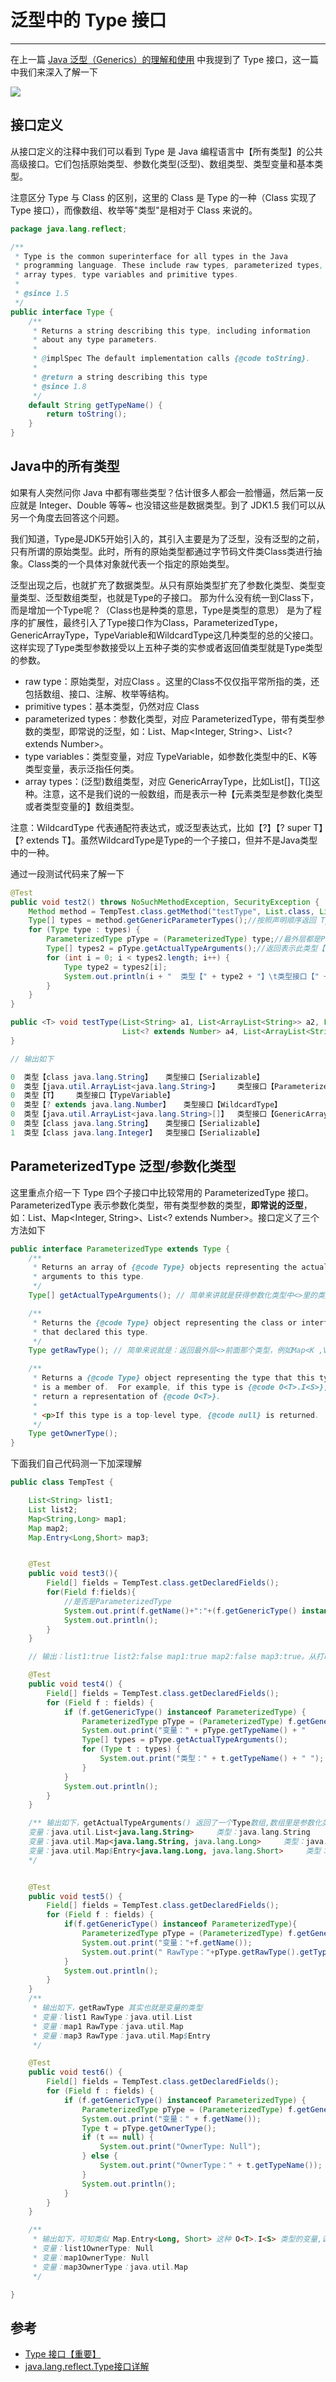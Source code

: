 # 泛型中的 Type 接口
---

在上一篇 [Java 泛型（Generics）的理解和使用](https://jverson.com/thinking-in-java/basic/generics.html) 中我提到了 Type 接口，这一篇中我们来深入了解一下

![](https://jverson.oss-cn-beijing.aliyuncs.com/5b27b5bde9c98ce8a56fa3c1aa11b469.jpg)


## 接口定义

从接口定义的注释中我们可以看到 Type 是 Java 编程语言中【所有类型】的公共高级接口。它们包括原始类型、参数化类型(泛型)、数组类型、类型变量和基本类型。

注意区分 Type 与 Class 的区别，这里的 Class 是 Type 的一种（Class 实现了 Type 接口），而像数组、枚举等"类型"是相对于 Class 来说的。

```Java
package java.lang.reflect;

/**
 * Type is the common superinterface for all types in the Java
 * programming language. These include raw types, parameterized types,
 * array types, type variables and primitive types.
 *
 * @since 1.5
 */
public interface Type {
    /**
     * Returns a string describing this type, including information
     * about any type parameters.
     *
     * @implSpec The default implementation calls {@code toString}.
     *
     * @return a string describing this type
     * @since 1.8
     */
    default String getTypeName() {
        return toString();
    }
}

```

## Java中的所有类型

如果有人突然问你 Java 中都有哪些类型？估计很多人都会一脸懵逼，然后第一反应就是 Integer、Double 等等~ 也没错这些是数据类型。到了 JDK1.5 我们可以从另一个角度去回答这个问题。

我们知道，Type是JDK5开始引入的，其引入主要是为了泛型，没有泛型的之前，只有所谓的原始类型。此时，所有的原始类型都通过字节码文件类Class类进行抽象。Class类的一个具体对象就代表一个指定的原始类型。

泛型出现之后，也就扩充了数据类型。从只有原始类型扩充了参数化类型、类型变量类型、泛型数组类型，也就是Type的子接口。 
那为什么没有统一到Class下，而是增加一个Type呢？（Class也是种类的意思，Type是类型的意思） 
是为了程序的扩展性，最终引入了Type接口作为Class，ParameterizedType，GenericArrayType，TypeVariable和WildcardType这几种类型的总的父接口。这样实现了Type类型参数接受以上五种子类的实参或者返回值类型就是Type类型的参数。

- raw type：原始类型，对应Class 。这里的Class不仅仅指平常所指的类，还包括数组、接口、注解、枚举等结构。
- primitive types：基本类型，仍然对应 Class
- parameterized types：参数化类型，对应 ParameterizedType，带有类型参数的类型，即常说的泛型，如：List<T>、Map<Integer, String>、List<? extends Number>。
- type variables：类型变量，对应 TypeVariable<D>，如参数化类型中的E、K等类型变量，表示泛指任何类。
- array types：(泛型)数组类型，对应 GenericArrayType，比如List<T>[]，T[]这种。注意，这不是我们说的一般数组，而是表示一种【元素类型是参数化类型或者类型变量的】数组类型。

注意：WildcardType 代表通配符表达式，或泛型表达式，比如【?】【? super T】【? extends T】。虽然WildcardType是Type的一个子接口，但并不是Java类型中的一种。

通过一段测试代码来了解一下

```Java
@Test
public void test2() throws NoSuchMethodException, SecurityException {
    Method method = TempTest.class.getMethod("testType", List.class, List.class, List.class, List.class, List.class, Map.class);
    Type[] types = method.getGenericParameterTypes();//按照声明顺序返回 Type 对象的数组
    for (Type type : types) {
        ParameterizedType pType = (ParameterizedType) type;//最外层都是ParameterizedType
        Type[] types2 = pType.getActualTypeArguments();//返回表示此类型【实际类型参数】的 Type 对象的数组
        for (int i = 0; i < types2.length; i++) {
            Type type2 = types2[i];
            System.out.println(i + "  类型【" + type2 + "】\t类型接口【" + type2.getClass().getInterfaces()[0].getSimpleName() + "】");
        }
    }
}

public <T> void testType(List<String> a1, List<ArrayList<String>> a2, List<T> a3, //
                         List<? extends Number> a4, List<ArrayList<String>[]> a5, Map<String, Integer> a6) {
}

// 输出如下

0  类型【class java.lang.String】	类型接口【Serializable】
0  类型【java.util.ArrayList<java.lang.String>】	类型接口【ParameterizedType】
0  类型【T】	类型接口【TypeVariable】
0  类型【? extends java.lang.Number】	类型接口【WildcardType】
0  类型【java.util.ArrayList<java.lang.String>[]】	类型接口【GenericArrayType】
0  类型【class java.lang.String】	类型接口【Serializable】
1  类型【class java.lang.Integer】	类型接口【Serializable】
```

## ParameterizedType 泛型/参数化类型

这里重点介绍一下 Type 四个子接口中比较常用的 ParameterizedType 接口。ParameterizedType 表示参数化类型，带有类型参数的类型，**即常说的泛型**，如：List<T>、Map<Integer, String>、List<? extends Number>。接口定义了三个方法如下

```Java
public interface ParameterizedType extends Type {
    /**
     * Returns an array of {@code Type} objects representing the actual type
     * arguments to this type.
     */
    Type[] getActualTypeArguments(); // 简单来讲就是获得参数化类型中<>里的类型参数的类型。

    /**
     * Returns the {@code Type} object representing the class or interface
     * that declared this type.
     */
    Type getRawType(); // 简单来说就是：返回最外层<>前面那个类型，例如Map<K ,V>，返回的是Map类型。

    /**
     * Returns a {@code Type} object representing the type that this type
     * is a member of.  For example, if this type is {@code O<T>.I<S>},
     * return a representation of {@code O<T>}.
     *
     * <p>If this type is a top-level type, {@code null} is returned.
     */
    Type getOwnerType();
}
```

下面我们自己代码测一下加深理解

```Java
public class TempTest {

    List<String> list1;
    List list2;
    Map<String,Long> map1;
    Map map2;
    Map.Entry<Long,Short> map3;


    @Test
    public void test3(){
        Field[] fields = TempTest.class.getDeclaredFields();
        for(Field f:fields){
            //是否是ParameterizedType
            System.out.print(f.getName()+":"+(f.getGenericType() instanceof ParameterizedType));
            System.out.println();
        }
    }

    // 输出：list1:true list2:false map1:true map2:false map3:true。从打印结果看来,具有<>符号的变量是参数化类型

    @Test
    public void test4() {
        Field[] fields = TempTest.class.getDeclaredFields();
        for (Field f : fields) {
            if (f.getGenericType() instanceof ParameterizedType) {
                ParameterizedType pType = (ParameterizedType) f.getGenericType();
                System.out.print("变量：" + pType.getTypeName() + "     ");
                Type[] types = pType.getActualTypeArguments();
                for (Type t : types) {
                    System.out.print("类型：" + t.getTypeName() + " ");
                }
            }
            System.out.println();
        }
    }

    /** 输出如下，getActualTypeArguments() 返回了一个Type数组,数组里是参数化类型的参数
    变量：java.util.List<java.lang.String>     类型：java.lang.String 
    变量：java.util.Map<java.lang.String, java.lang.Long>     类型：java.lang.String 类型：java.lang.Long 
	变量：java.util.Map$Entry<java.lang.Long, java.lang.Short>     类型：java.lang.Long 类型：java.lang.Short 
	*/


	@Test
    public void test5() {
        Field[] fields = TempTest.class.getDeclaredFields();
        for (Field f : fields) {
            if(f.getGenericType() instanceof ParameterizedType){
                ParameterizedType pType = (ParameterizedType) f.getGenericType();
                System.out.print("变量："+f.getName());
                System.out.print(" RawType："+pType.getRawType().getTypeName());
            }
            System.out.println();
        }
    }
    /**
     * 输出如下，getRawType 其实也就是变量的类型
     * 变量：list1 RawType：java.util.List
     * 变量：map1 RawType：java.util.Map
     * 变量：map3 RawType：java.util.Map$Entry
     */

    @Test
    public void test6() {
        Field[] fields = TempTest.class.getDeclaredFields();
        for (Field f : fields) {
            if (f.getGenericType() instanceof ParameterizedType) {
                ParameterizedType pType = (ParameterizedType) f.getGenericType();
                System.out.print("变量：" + f.getName());
                Type t = pType.getOwnerType();
                if (t == null) {
                    System.out.print("OwnerType: Null");
                } else {
                    System.out.print("OwnerType：" + t.getTypeName());
                }
                System.out.println();
            }
        }
    }

    /**
     * 输出如下，可知类似 Map.Entry<Long, Short> 这种 O<T>.I<S> 类型的变量,调用 getOwnerType() 会返回 O<T>，大概表示内部类的持有类
     * 变量：list1OwnerType: Null
     * 变量：map1OwnerType: Null
     * 变量：map3OwnerType：java.util.Map
     */    

}
```

## 参考

- [Type 接口【重要】](https://www.cnblogs.com/baiqiantao/p/7460580.html)
- [java.lang.reflect.Type接口详解](https://juejin.cn/post/6844904177257168910)

